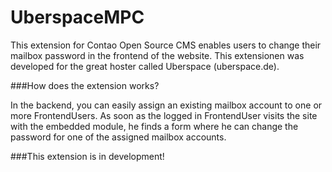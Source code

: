 UberspaceMPC
============

This extension for Contao Open Source CMS enables users to change their mailbox password in the frontend of the website. This extensionen was developed for the great hoster called Uberspace (uberspace.de).


###How does the extension works?

In the backend, you can easily assign an existing mailbox account to one or more FrontendUsers. As soon as the logged in FrontendUser visits the site with the embedded module, he finds a form where he can change the password for one of the assigned mailbox accounts.


###This extension is in development!
